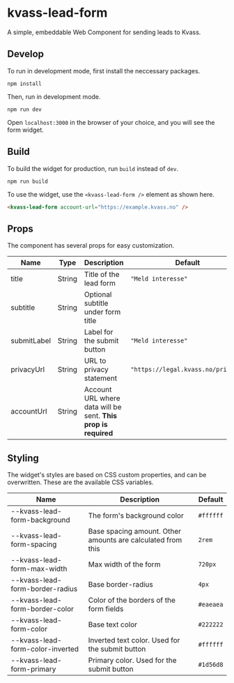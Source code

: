 # kvass-lead-form

A simple, embeddable Web Component for sending leads to Kvass.

## Develop

To run in development mode, first install the neccessary packages.

```
npm install
```

Then, run in development mode.

```
npm run dev
```

Open `localhost:3000` in the browser of your choice, and you will see the form widget.

## Build

To build the widget for production, run `build` instead of `dev`.

```
npm run build
```

To use the widget, use the `<kvass-lead-form />` element as shown here.

```html
<kvass-lead-form account-url="https://example.kvass.no" />
```

## Props

The component has several props for easy customization.

| Name        | Type   | Description                                                    | Default                            |
| ----------- | ------ | -------------------------------------------------------------- | ---------------------------------- |
| title       | String | Title of the lead form                                         | `"Meld interesse"`                 |
| subtitle    | String | Optional subtitle under form title                             |                                    |
| submitLabel | String | Label for the submit button                                    | `"Meld interesse"`                 |
| privacyUrl  | String | URL to privacy statement                                       | `"https://legal.kvass.no/privacy"` |
| accountUrl  | String | Account URL where data will be sent. **This prop is required** |                                    |

## Styling

The widget's styles are based on CSS custom properties, and can be overwritten.
These are the available CSS variables.

| Name                             | Description                                                 | Default   |
| -------------------------------- | ----------------------------------------------------------- | --------- |
| --kvass-lead-form-background     | The form's background color                                 | `#ffffff` |
| --kvass-lead-form-spacing        | Base spacing amount. Other amounts are calculated from this | `2rem`    |
| --kvass-lead-form-max-width      | Max width of the form                                       | `720px`   |
| --kvass-lead-form-border-radius  | Base border-radius                                          | `4px`     |
| --kvass-lead-form-border-color   | Color of the borders of the form fields                     | `#eaeaea` |
| --kvass-lead-form-color          | Base text color                                             | `#222222` |
| --kvass-lead-form-color-inverted | Inverted text color. Used for the submit button             | `#ffffff` |
| --kvass-lead-form-primary        | Primary color. Used for the submit button                   | `#1d56d8` |

